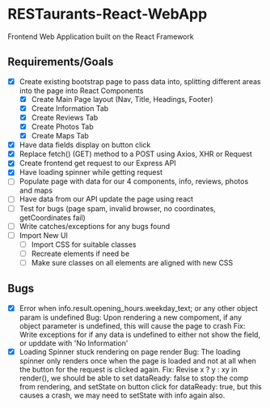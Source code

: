 # RESTaurants-React-WebApp
Frontend Web Application built on the React Framework

## Requirements/Goals

- [x] Create existing bootstrap page to pass data into, splitting different areas into the page into React Components
    - [x] Create Main Page layout (Nav, Title, Headings, Footer)
    - [x] Create Information Tab
    - [x] Create Reviews Tab
    - [x] Create Photos Tab
    - [x] Create Maps Tab
- [x] Have data fields display on button click
- [x] Replace fetch() (GET) method to a POST using Axios, XHR or Request
- [x] Create frontend get request to our Express API
- [x] Have loading spinner while getting request
- [ ] Populate page with data for our 4 components, info, reviews, photos and maps
- [ ] Have data from our API update the page using react
- [ ] Test for bugs (page spam, invalid browser, no coordinates, getCoordinates fail)
- [ ] Write catches/exceptions for any bugs found
- [ ] Import New UI 
    - [ ] Import CSS for suitable classes
    - [ ] Recreate elements if need be
    - [ ] Make sure classes on all elements are aligned with new CSS

## Bugs

- [x] Error when info.result.opening_hours.weekday_text; or any other object param is undefined
    Bug: Upon rendering a new compoment, if any object parameter is undefined, this will cause the page to crash
    Fix: Write exceptions for if any data is undefined to either not show the field, or upddate with 'No Information'
- [x] Loading Spinner stuck rendering on page render
    Bug: The loading spinner only renders once when the page is loaded and not at all when the button for the request is clicked again.
    Fix: Revise x ? y : xy in render(), we should be able to set dataReady: false to stop the comp from rendering, and setState on button click for dataReady: true, but this causes a crash, we may need to setState with info again also.